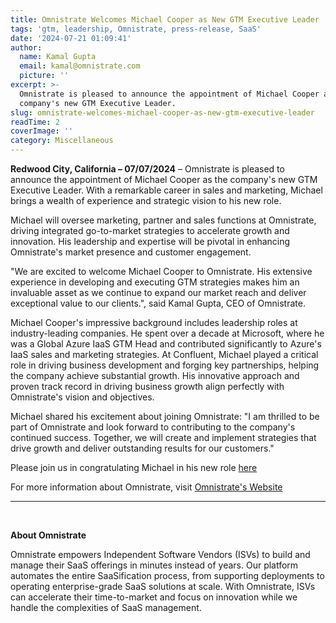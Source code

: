 ```yaml
---
title: Omnistrate Welcomes Michael Cooper as New GTM Executive Leader
tags: 'gtm, leadership, Omnistrate, press-release, SaaS'
date: '2024-07-21 01:09:41'
author:
  name: Kamal Gupta
  email: kamal@omnistrate.com
  picture: ''
excerpt: >-
  Omnistrate is pleased to announce the appointment of Michael Cooper as the
  company's new GTM Executive Leader.
slug: omnistrate-welcomes-michael-cooper-as-new-gtm-executive-leader
readTime: 2
coverImage: ''
category: Miscellaneous
---
```


**Redwood City, California – 07/07/2024**  – Omnistrate is pleased to announce the appointment of Michael Cooper as the company's new GTM Executive Leader. With a remarkable career in sales and marketing, Michael brings a wealth of experience and strategic vision to his new role.

Michael will oversee marketing, partner and sales functions at Omnistrate, driving integrated go-to-market strategies to accelerate growth and innovation. His leadership and expertise will be pivotal in enhancing Omnistrate's market presence and customer engagement.

"We are excited to welcome Michael Cooper to Omnistrate. His extensive experience in developing and executing GTM strategies makes him an invaluable asset as we continue to expand our market reach and deliver exceptional value to our clients.", said Kamal Gupta, CEO of Omnistrate.

Michael Cooper's impressive background includes leadership roles at industry-leading companies. He spent over a decade at Microsoft, where he was a Global Azure IaaS GTM Head and contributed significantly to Azure's IaaS sales and marketing strategies. At Confluent, Michael played a critical role in driving business development and forging key partnerships, helping the company achieve substantial growth. His innovative approach and proven track record in driving business growth align perfectly with Omnistrate's vision and objectives.

Michael shared his excitement about joining Omnistrate: "I am thrilled to be part of Omnistrate and look forward to contributing to the company's continued success. Together, we will create and implement strategies that drive growth and deliver outstanding results for our customers."

Please join us in congratulating Michael in his new role [here][1]

For more information about Omnistrate, visit [Omnistrate's Website][2]

   --------------------------------------------------------------------------------------------------------------------
<br>


**About Omnistrate**

Omnistrate empowers Independent Software Vendors (ISVs) to build and manage their SaaS offerings in minutes instead of years. Our platform automates the entire SaaSification process, from supporting deployments to operating enterprise-grade SaaS solutions at scale. With Omnistrate, ISVs can accelerate their time-to-market and focus on innovation while we handle the complexities of SaaS management.


  [1]: https://www.linkedin.com/posts/kkgupta2_gtm-leadership-saas-activity-7218092785751490560-WAYf
  [2]: https://omnistrate.com
